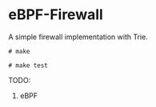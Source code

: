 # eBPF-Firewall

A simple firewall implementation with Trie.

```
# make
```

```
# make test
```

TODO:
1. eBPF
